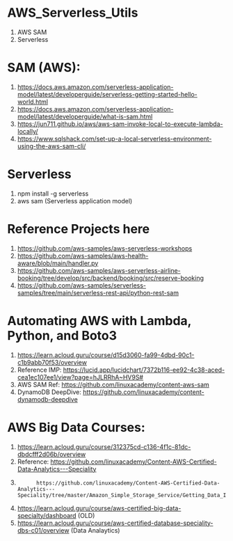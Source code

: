 # AWS_Serverless_Utils
1. AWS SAM
2. Serverless

# SAM (AWS):
1. https://docs.aws.amazon.com/serverless-application-model/latest/developerguide/serverless-getting-started-hello-world.html
2. https://docs.aws.amazon.com/serverless-application-model/latest/developerguide/what-is-sam.html
3. https://jun711.github.io/aws/aws-sam-invoke-local-to-execute-lambda-locally/
4. https://www.sqlshack.com/set-up-a-local-serverless-environment-using-the-aws-sam-cli/

# Serverless
1. npm install -g serverless
2. aws sam (Serverless application model)


# Reference Projects here 
1. https://github.com/aws-samples/aws-serverless-workshops
2. https://github.com/aws-samples/aws-health-aware/blob/main/handler.py
3. https://github.com/aws-samples/aws-serverless-airline-booking/tree/develop/src/backend/booking/src/reserve-booking
4. https://github.com/aws-samples/serverless-samples/tree/main/serverless-rest-api/python-rest-sam



# Automating AWS with Lambda, Python, and Boto3
1. https://learn.acloud.guru/course/d15d3060-fa99-4dbd-90c1-c1b9abb70f53/overview
2. Reference IMP: https://lucid.app/lucidchart/7372b116-ee92-4c38-aced-cea1ec107ee1/view?page=hJLRRhA~HV9S#
3. AWS SAM  Ref: https://github.com/linuxacademy/content-aws-sam
4. DynamoDB DeepDive: https://github.com/linuxacademy/content-dynamodb-deepdive


# AWS Big Data Courses:
1. https://learn.acloud.guru/course/312375cd-c136-4f1c-81dc-dbdcfff2d06b/overview
  1. Reference: https://github.com/linuxacademy/Content-AWS-Certified-Data-Analytics---Speciality
  2.           https://github.com/linuxacademy/Content-AWS-Certified-Data-Analytics---Speciality/tree/master/Amazon_Simple_Storage_Service/Getting_Data_Into_S3
			 
2. https://learn.acloud.guru/course/aws-certified-big-data-specialty/dashboard (OLD)
3. https://learn.acloud.guru/course/aws-certified-database-speciality-dbs-c01/overview (Data Analaytics)

